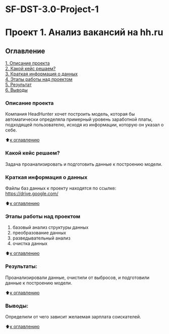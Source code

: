 # SF-DST-3.0-Project-1

# Проект 1. Анализ вакансий на hh.ru

## Оглавление  
[1. Описание проекта](https://github.com/RoBot-47/sf_dst-3.0/blob/main/DST_3.0-Project_1/README.md#описание-проекта)  
[2. Какой кейс решаем?](https://github.com/RoBot-47/sf_dst-3.0/blob/main/DST_3.0-Project_1/README.md#какой-кейс-решаем)  
[3. Краткая информация о данных](https://github.com/RoBot-47/sf_dst-3.0/blob/main/DST_3.0-Project_1/README.md#краткая-информация-о-данных)  
[4. Этапы работы над проектом](https://github.com/RoBot-47/sf_dst-3.0/blob/main/DST_3.0-Project_1/README.md#этапы-работы-над-проектом)  
[5. Результат](https://github.com/RoBot-47/sf_dst-3.0/blob/main/DST_3.0-Project_1/README.md#результаты)  
[6. Выводы](https://github.com/RoBot-47/sf_dst-3.0/blob/main/DST_3.0-Project_1/README.md#выводы)  

### Описание проекта    
Компания HeadHunter хочет построить модель, которая бы автоматически определяла примерный уровень заработной платы, подходящей пользователю, исходя из информации, которую он указал о себе.

:arrow_up:[к оглавлению](https://github.com/RoBot-47/sf_dst-3.0/blob/main/DST_3.0-Project_1/README.md#оглавление)


### Какой кейс решаем?    
Задача проанализировать и подготовить данные к построению модели.


### Краткая информация о данных
Файлы баз данных к проекту находятся по ссылке: https://drive.google.com/
  
:arrow_up:[к оглавлению](https://github.com/RoBot-47/sf_dst-3.0/blob/main/DST_3.0-Project_1/README.md#оглавление)


### Этапы работы над проектом  
1. базовый анализ структуры данных
2. преобразование данных
3. разведывательный анализ
4. очистка данных

:arrow_up:[к оглавлению](https://github.com/RoBot-47/sf_dst-3.0/blob/main/DST_3.0-Project_1/README.md#оглавление)


### Результаты:  
Проанализировали данные, очистили от выбросов, и подготовили данные к построению модели.

:arrow_up:[к оглавлению](https://github.com/RoBot-47/sf_dst-3.0/blob/main/DST_3.0-Project_1/README.md#оглавление)


### Выводы:  
Определили от чего зависит желаемая зарплата соискателей.

:arrow_up:[к оглавлению](https://github.com/RoBot-47/sf_dst-3.0/blob/main/DST_3.0-Project_1/README.md#оглавление)